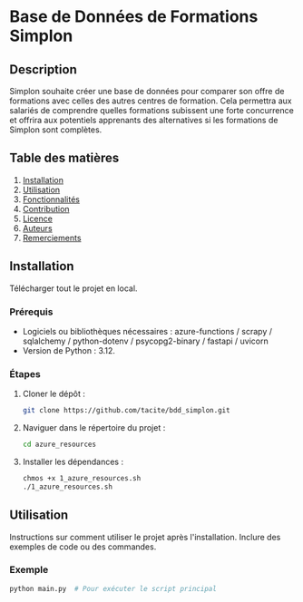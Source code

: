 
# Base de Données de Formations Simplon

## Description
Simplon souhaite créer une base de données pour comparer son offre de formations avec celles des autres centres de formation.
Cela permettra aux salariés de comprendre quelles formations subissent une forte concurrence et offrira aux potentiels apprenants des alternatives si les formations de Simplon sont complètes.

## Table des matières
1. [Installation](#installation)
2. [Utilisation](#utilisation)
3. [Fonctionnalités](#fonctionnalités)
4. [Contribution](#contribution)
5. [Licence](#licence)
6. [Auteurs](#auteurs)
7. [Remerciements](#remerciements)

## Installation
Télécharger tout le projet en local.

### Prérequis
- Logiciels ou bibliothèques nécessaires : azure-functions / scrapy / sqlalchemy / python-dotenv / psycopg2-binary / fastapi / uvicorn
- Version de Python : 3.12.

### Étapes
1. Cloner le dépôt :
    ```bash
    git clone https://github.com/tacite/bdd_simplon.git
    ```
2. Naviguer dans le répertoire du projet :
    ```bash
    cd azure_resources
    ```
3. Installer les dépendances :
    ```bash
    chmos +x 1_azure_resources.sh
    ./1_azure_resources.sh
    ```

## Utilisation
Instructions sur comment utiliser le projet après l'installation. Inclure des exemples de code ou des commandes.

### Exemple
```bash
python main.py  # Pour exécuter le script principal
